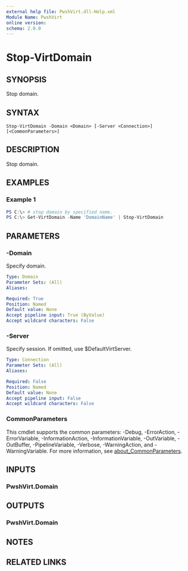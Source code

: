```yaml
---
external help file: PwshVirt.dll-Help.xml
Module Name: PwshVirt
online version:
schema: 2.0.0
---
```


# Stop-VirtDomain

## SYNOPSIS
Stop domain.

## SYNTAX

```
Stop-VirtDomain -Domain <Domain> [-Server <Connection>] [<CommonParameters>]
```

## DESCRIPTION
Stop domain.

## EXAMPLES

### Example 1
```powershell
PS C:\> # stop domain by specified name.
PS C:\> Get-VirtDomain -Name 'DomainName' | Stop-VirtDomain
```

## PARAMETERS

### -Domain
Specify domain.

```yaml
Type: Domain
Parameter Sets: (All)
Aliases:

Required: True
Position: Named
Default value: None
Accept pipeline input: True (ByValue)
Accept wildcard characters: False
```

### -Server
Specify session.
If omitted, use $DefaultVirtServer.

```yaml
Type: Connection
Parameter Sets: (All)
Aliases:

Required: False
Position: Named
Default value: None
Accept pipeline input: False
Accept wildcard characters: False
```

### CommonParameters
This cmdlet supports the common parameters: -Debug, -ErrorAction, -ErrorVariable, -InformationAction, -InformationVariable, -OutVariable, -OutBuffer, -PipelineVariable, -Verbose, -WarningAction, and -WarningVariable. For more information, see [about_CommonParameters](http://go.microsoft.com/fwlink/?LinkID=113216).

## INPUTS

### PwshVirt.Domain
## OUTPUTS

### PwshVirt.Domain
## NOTES

## RELATED LINKS
